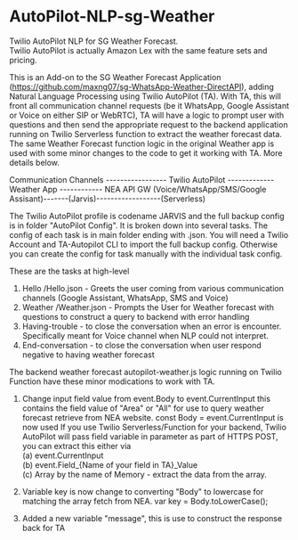# AutoPilot-NLP-sg-Weather
Twilio AutoPilot NLP for SG Weather Forecast. <br>
Twilio AutoPilot is actually Amazon Lex with the same feature sets and pricing.

This is an Add-on to the SG Weather Forecast Application (https://github.com/maxng07/sg-WhatsApp-Weather-DirectAPI), adding Natural Language Processing using Twilio AutoPilot (TA). With TA, this will front all communication channel requests (be it WhatsApp, Google Assistant or Voice on either SIP or WebRTC), TA will have a logic to prompt user with questions and then send the appropriate request to the backend application running on Twilio Serverless function to extract the weather forecast data. The same Weather Forecast function logic in the original Weather app is used with some minor changes to the code to get it working with TA. More details below.

 Communication Channels ----------------- Twilio AutoPilot ------------- Weather App ------------ NEA API GW
(Voice/WhatsApp/SMS/Google Assisant)-------(Jarvis)------------------(Serverless)


The Twilio AutoPilot profile is codename JARVIS and the full backup config is in folder "AutoPilot Config". It is broken down into several tasks. The config of each task is in main folder ending with .json. You will need a Twilio Account and TA-Autopilot CLI to import the full backup config. Otherwise you can create the config for task manually with the individual task config. <br>

These are the tasks at high-level 
1. Hello /Hello.json - Greets the user coming from various communication channels (Google Assistant, WhatsApp, SMS and Voice)
2. Weather /Weather.json - Prompts the User for Weather forecast with questions to construct a query to backend with error handling
3. Having-trouble - to close the conversation when an error is encounter. Specifically meant for Voice channel when NLP could not interpret.
4. End-conversation - to close the conversation when user respond negative to having weather forecast

The backend weather forecast autopilot-weather.js logic running on Twilio Function have these minor modications to work with TA.
1. Change input field value from event.Body to event.CurrentInput this contains the field value of "Area" or "All" for use to query weather forecast retrieve from NEA website. const Body = event.CurrentInput is now used
If you use Twilio Serverless/Function for your backend, Twilio AutoPilot will pass field variable in parameter as part of HTTPS POST, you can extract this either via <br>
(a) event.CurrentInput <br>
(b) event.Field_{Name of your field in TA}_Value <br>
(c) Array by the name of Memory - extract the data from the array. <br>

2. Variable key is now change to converting "Body" to lowercase for matching the array fetch from NEA.
var key = Body.toLowerCase();

3. Added a new variable "message", this is use to construct the response back for TA

